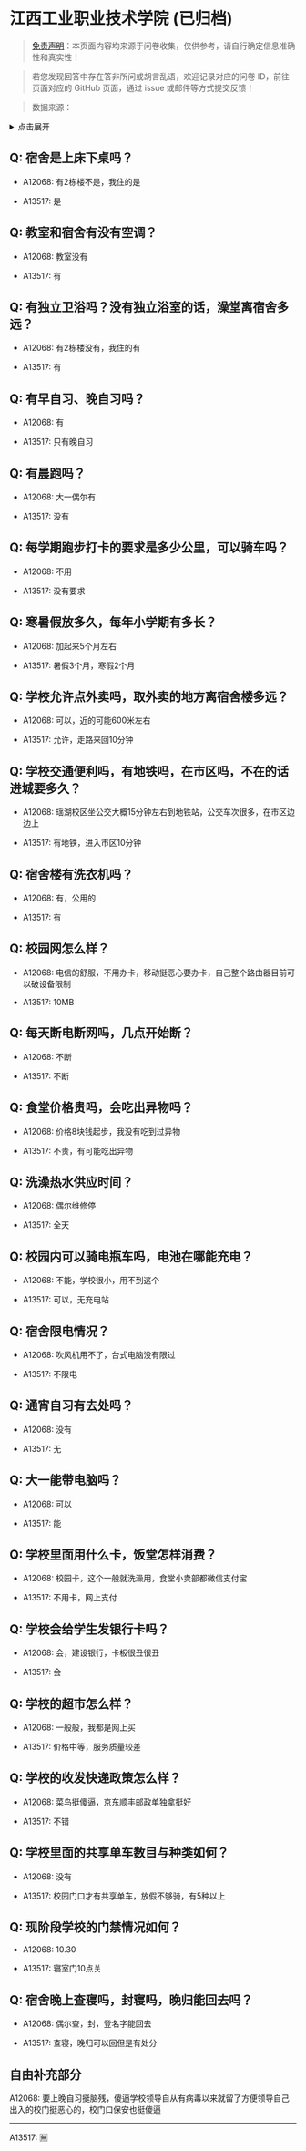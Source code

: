 # 江西工业职业技术学院 (已归档)

> [免责声明](https://colleges.chat/#_3)：本页面内容均来源于问卷收集，仅供参考，请自行确定信息准确性和真实性！

> 若您发现回答中存在答非所问或胡言乱语，欢迎记录对应的问卷 ID，前往页面对应的 GitHub 页面，通过 issue 或邮件等方式提交反馈！

> 数据来源：

<details><summary>点击展开</summary>
<ul>
<li>A12068: 匿名 (2022 年 06 月)</li>
<li>A13517: 匿名 (2022 年 06 月)</li>
</ul>
</details>

## Q: 宿舍是上床下桌吗？

- A12068: 有2栋楼不是，我住的是

- A13517: 是

## Q: 教室和宿舍有没有空调？

- A12068: 教室没有

- A13517: 有

## Q: 有独立卫浴吗？没有独立浴室的话，澡堂离宿舍多远？

- A12068: 有2栋楼没有，我住的有

- A13517: 有

## Q: 有早自习、晚自习吗？

- A12068: 有

- A13517: 只有晚自习

## Q: 有晨跑吗？

- A12068: 大一偶尔有

- A13517: 没有

## Q: 每学期跑步打卡的要求是多少公里，可以骑车吗？

- A12068: 不用

- A13517: 没有要求

## Q: 寒暑假放多久，每年小学期有多长？

- A12068: 加起来5个月左右

- A13517: 暑假3个月，寒假2个月

## Q: 学校允许点外卖吗，取外卖的地方离宿舍楼多远？

- A12068: 可以，近的可能600米左右

- A13517: 允许，走路来回10分钟

## Q: 学校交通便利吗，有地铁吗，在市区吗，不在的话进城要多久？

- A12068: 瑶湖校区坐公交大概15分钟左右到地铁站，公交车次很多，在市区边边上

- A13517: 有地铁，进入市区10分钟

## Q: 宿舍楼有洗衣机吗？

- A12068: 有，公用的

- A13517: 有

## Q: 校园网怎么样？

- A12068: 电信的舒服，不用办卡，移动挺恶心要办卡，自己整个路由器目前可以破设备限制

- A13517: 10MB

## Q: 每天断电断网吗，几点开始断？

- A12068: 不断

- A13517: 不断

## Q: 食堂价格贵吗，会吃出异物吗？

- A12068: 价格8块钱起步，我没有吃到过异物

- A13517: 不贵，有可能吃出异物

## Q: 洗澡热水供应时间？

- A12068: 偶尔维修停

- A13517: 全天

## Q: 校园内可以骑电瓶车吗，电池在哪能充电？

- A12068: 不能，学校很小，用不到这个

- A13517: 可以，无充电站

## Q: 宿舍限电情况？

- A12068: 吹风机用不了，台式电脑没有限过

- A13517: 不限电

## Q: 通宵自习有去处吗？

- A12068: 没有

- A13517: 无

## Q: 大一能带电脑吗？

- A12068: 可以

- A13517: 能

## Q: 学校里面用什么卡，饭堂怎样消费？

- A12068: 校园卡，这个一般就洗澡用，食堂小卖部都微信支付宝

- A13517: 不用卡，网上支付

## Q: 学校会给学生发银行卡吗？

- A12068: 会，建设银行，卡板很丑很丑

- A13517: 会

## Q: 学校的超市怎么样？

- A12068: 一般般，我都是网上买

- A13517: 价格中等，服务质量较差

## Q: 学校的收发快递政策怎么样？

- A12068: 菜鸟挺傻逼，京东顺丰邮政单独拿挺好

- A13517: 不错

## Q: 学校里面的共享单车数目与种类如何？

- A12068: 没有

- A13517: 校园门口才有共享单车，放假不够骑，有5种以上

## Q: 现阶段学校的门禁情况如何？

- A12068: 10.30

- A13517: 寝室门10点关

## Q: 宿舍晚上查寝吗，封寝吗，晚归能回去吗？

- A12068: 偶尔查，封，登名字能回去

- A13517: 查寝，晚归可以回但是有处分

## 自由补充部分

A12068: 要上晚自习挺脑残，傻逼学校领导自从有病毒以来就留了方便领导自己出入的校门挺恶心的，校门口保安也挺傻逼

***

A13517: 🈚️